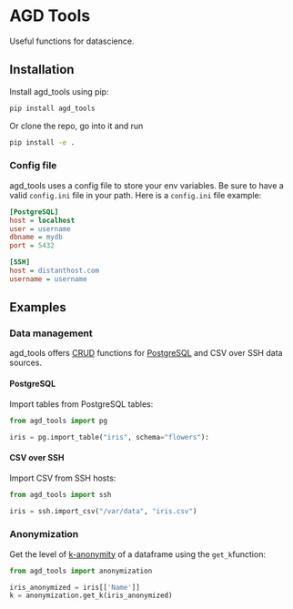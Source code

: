 # AGD Tools

Useful functions for datascience.

## Installation

Install agd_tools using pip:

```bash
pip install agd_tools
```

Or clone the repo, go into it and run 

```bash
pip install -e .
```

### Config file

agd_tools uses a config file to store your env variables. Be sure to have a valid `config.ini` file in your path. Here is a `config.ini` file example:

```ini
[PostgreSQL]
host = localhost
user = username
dbname = mydb
port = 5432

[SSH]
host = distanthost.com
username = username
```

## Examples

### Data management

agd_tools offers [CRUD](https://en.wikipedia.org/wiki/Create,_read,_update_and_delete) functions for [PostgreSQL](http://www.postgresql.org/) and CSV over SSH data sources.

#### PostgreSQL 

Import tables from PostgreSQL tables:

```python
from agd_tools import pg

iris = pg.import_table("iris", schema="flowers"):
```

#### CSV over SSH

Import CSV from SSH hosts:

```python
from agd_tools import ssh

iris = ssh.import_csv("/var/data", "iris.csv")

```

### Anonymization

Get the level of [k-anonymity](https://en.wikipedia.org/wiki/K-anonymity) of a dataframe using the `get_k`function:

```python
from agd_tools import anonymization

iris_anonymized = iris[['Name']]
k = anonymization.get_k(iris_anonymized)
```

